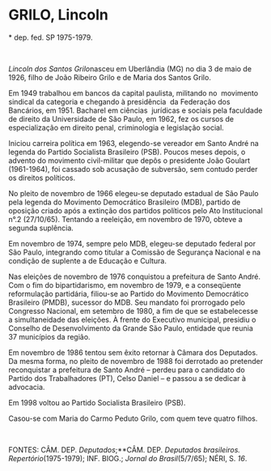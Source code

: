 GRILO, Lincoln 
===============

\* dep. fed. SP 1975-1979.

 

*Lincoln dos Santos Grilo*nasceu em Uberlândia (MG) no dia 3 de maio de
1926, filho de João Ribeiro Grilo e de Maria dos Santos Grilo.

Em 1949 trabalhou em bancos da capital paulista, militando no 
movimento  sindical da categoria e chegando à presidência  da Federação
dos Bancários, em 1951. Bacharel em ciências  jurídicas e sociais pela
faculdade de direito da Universidade de São Paulo, em 1962, fez os
cursos de especialização em direito penal, criminologia e legislação
social.

Iniciou carreira política em 1963, elegendo-se vereador em Santo André
na legenda do Partido Socialista Brasileiro (PSB). Poucos meses depois,
o advento do movimento civil-militar que depôs o presidente João Goulart
(1961-1964), foi cassado sob acusação de subversão, sem contudo perder
os direitos políticos.

No pleito de novembro de 1966 elegeu-se deputado estadual de São Paulo
pela legenda do Movimento Democrático Brasileiro (MDB), partido de
oposição criado após a extinção dos partidos políticos pelo Ato
Institucional n°.2 (27/10/65). Tentando a reeleição, em novembro de
1970, obteve a segunda suplência.

Em novembro de 1974, sempre pelo MDB, elegeu-se deputado federal por São
Paulo, integrando como titular a Comissão de Segurança Nacional e na
condição de suplente a de Educação e Cultura.

Nas eleições de novembro de 1976 conquistou a prefeitura de Santo André.
Com o fim do bipartidarismo, em novembro de 1979, e a conseqüente
reformulação partidária, filiou-se ao Partido do Movimento Democrático
Brasileiro (PMDB), sucessor do MDB. Seu mandato foi prorrogado pelo
Congresso Nacional, em setembro de 1980, a fim de que se estabelecesse a
simultaneidade das eleições. À frente do Executivo municipal, presidiu o
Conselho de Desenvolvimento da Grande São Paulo, entidade que reunia 37
municípios da região.

Em novembro de 1986 tentou sem êxito retornar à Câmara dos Deputados. Da
mesma forma, no pleito de novembro de 1988 foi derrotado ao pretender
reconquistar a prefeitura de Santo André – perdeu para o candidato do
Partido dos Trabalhadores (PT), Celso Daniel – e passou a se dedicar à
advocacia.

Em 1998 voltou ao Partido Socialista Brasileiro (PSB).

Casou-se com Maria do Carmo Peduto Grilo, com quem teve quatro filhos.

 

FONTES: CÂM. DEP. *Deputados*;**CÂM. DEP. *Deputados brasileiros.
Repertório*(1975-1979); INF. BIOG.; *Jornal* *do Brasil*(5/7/65); NÉRI,
S. *16*.
